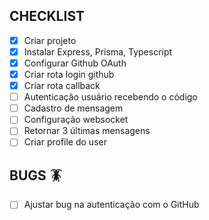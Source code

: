 ## CHECKLIST

- [x] Criar projeto
- [x] Instalar Express, Prisma, Typescript
- [x] Configurar Github OAuth
- [x] Criar rota login github
- [x] Criar rota callback
- [ ] Autenticação usuário recebendo o código
- [ ] Cadastro de mensagem
- [ ] Configuração websocket
- [ ] Retornar 3 últimas mensagens
- [ ] Criar profile do user

## BUGS 🪳

- [ ] Ajustar bug na autenticação com o GitHub
